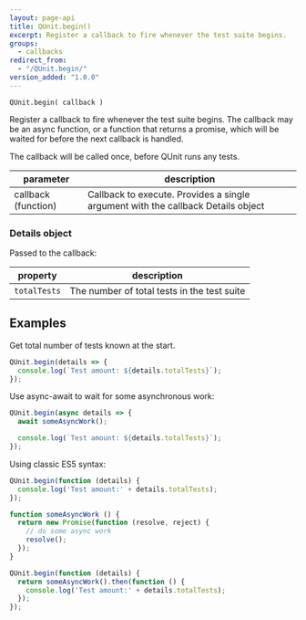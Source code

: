 ```yaml
---
layout: page-api
title: QUnit.begin()
excerpt: Register a callback to fire whenever the test suite begins.
groups:
  - callbacks
redirect_from:
  - "/QUnit.begin/"
version_added: "1.0.0"
---
```


`QUnit.begin( callback )`

Register a callback to fire whenever the test suite begins. The callback may be an async function, or a function that returns a promise, which will be waited for before the next callback is handled.

The callback will be called once, before QUnit runs any tests.

| parameter | description |
|-----------|-------------|
| callback (function) | Callback to execute. Provides a single argument with the callback Details object |

### Details object

Passed to the callback:

| property | description |
|-----------|-------------|
| `totalTests` | The number of total tests in the test suite |

## Examples

Get total number of tests known at the start.

```js
QUnit.begin(details => {
  console.log(`Test amount: ${details.totalTests}`);
});
```

Use async-await to wait for some asynchronous work:

```js
QUnit.begin(async details => {
  await someAsyncWork();

  console.log(`Test amount: ${details.totalTests}`);
});
```

Using classic ES5 syntax:

```js
QUnit.begin(function (details) {
  console.log('Test amount:' + details.totalTests);
});
```

```js
function someAsyncWork () {
  return new Promise(function (resolve, reject) {
    // do some async work
    resolve();
  });
}

QUnit.begin(function (details) {
  return someAsyncWork().then(function () {
    console.log('Test amount:' + details.totalTests);
  });
});
```
